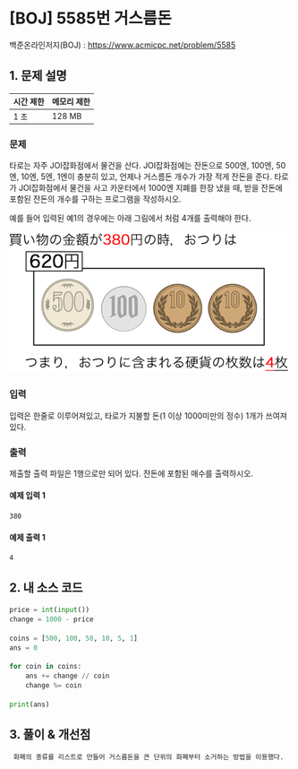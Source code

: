 # [BOJ] 5585번 거스름돈

백준온라인저지(BOJ) :  https://www.acmicpc.net/problem/5585



## 1. 문제 설명

| 시간 제한 | 메모리 제한 | 
| :-------- | :---------- |
| 1 초      | 128 MB      | 

### 문제

타로는 자주 JOI잡화점에서 물건을 산다. JOI잡화점에는 잔돈으로 500엔, 100엔, 50엔, 10엔, 5엔, 1엔이 충분히 있고, 언제나 거스름돈 개수가 가장 적게 잔돈을 준다. 타로가 JOI잡화점에서 물건을 사고 카운터에서 1000엔 지폐를 한장 냈을 때, 받을 잔돈에 포함된 잔돈의 개수를 구하는 프로그램을 작성하시오.

예를 들어 입력된 예1의 경우에는 아래 그림에서 처럼 4개를 출력해야 한다.

![img](5585_img.png)


### 입력

입력은 한줄로 이루어져있고, 타로가 지불할 돈(1 이상 1000미만의 정수) 1개가 쓰여져있다.

### 출력

제출할 출력 파일은 1행으로만 되어 있다. 잔돈에 포함된 매수를 출력하시오.


#### 예제 입력 1

```
380
```

#### 예제 출력 1

```
4
```



## 2. 내 소스 코드

```python
price = int(input())
change = 1000 - price

coins = [500, 100, 50, 10, 5, 1]
ans = 0

for coin in coins:
    ans += change // coin
    change %= coin

print(ans)
```



## 3. 풀이 & 개선점
```python
 화폐의 종류를 리스트로 만들어 거스름돈을 큰 단위의 화폐부터 소거하는 방법을 이용했다.
```
